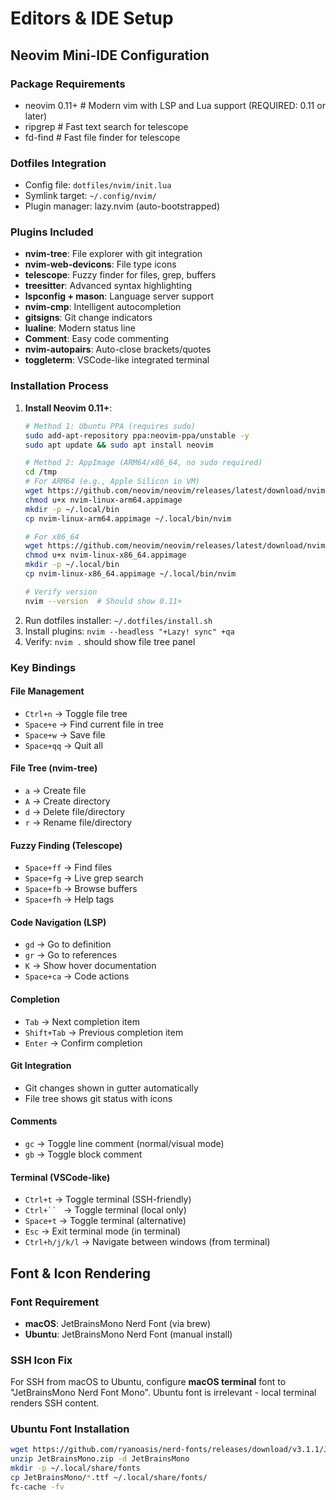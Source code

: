 # Editors & IDE Setup

## Neovim Mini-IDE Configuration

### Package Requirements
- neovim 0.11+ # Modern vim with LSP and Lua support (REQUIRED: 0.11 or later)
- ripgrep # Fast text search for telescope
- fd-find # Fast file finder for telescope

### Dotfiles Integration
- Config file: `dotfiles/nvim/init.lua`
- Symlink target: `~/.config/nvim/`
- Plugin manager: lazy.nvim (auto-bootstrapped)

### Plugins Included
- **nvim-tree**: File explorer with git integration
- **nvim-web-devicons**: File type icons
- **telescope**: Fuzzy finder for files, grep, buffers
- **treesitter**: Advanced syntax highlighting
- **lspconfig + mason**: Language server support
- **nvim-cmp**: Intelligent autocompletion
- **gitsigns**: Git change indicators
- **lualine**: Modern status line
- **Comment**: Easy code commenting
- **nvim-autopairs**: Auto-close brackets/quotes
- **toggleterm**: VSCode-like integrated terminal

### Installation Process
1. **Install Neovim 0.11+**:
   ```bash
   # Method 1: Ubuntu PPA (requires sudo)
   sudo add-apt-repository ppa:neovim-ppa/unstable -y
   sudo apt update && sudo apt install neovim

   # Method 2: AppImage (ARM64/x86_64, no sudo required)
   cd /tmp
   # For ARM64 (e.g., Apple Silicon in VM)
   wget https://github.com/neovim/neovim/releases/latest/download/nvim-linux-arm64.appimage
   chmod u+x nvim-linux-arm64.appimage
   mkdir -p ~/.local/bin
   cp nvim-linux-arm64.appimage ~/.local/bin/nvim

   # For x86_64
   wget https://github.com/neovim/neovim/releases/latest/download/nvim-linux-x86_64.appimage
   chmod u+x nvim-linux-x86_64.appimage
   mkdir -p ~/.local/bin
   cp nvim-linux-x86_64.appimage ~/.local/bin/nvim

   # Verify version
   nvim --version  # Should show 0.11+
   ```
2. Run dotfiles installer: `~/.dotfiles/install.sh`
3. Install plugins: `nvim --headless "+Lazy! sync" +qa`
4. Verify: `nvim .` should show file tree panel

### Key Bindings

#### File Management
- `Ctrl+n` → Toggle file tree
- `Space+e` → Find current file in tree
- `Space+w` → Save file
- `Space+qq` → Quit all

#### File Tree (nvim-tree)
- `a` → Create file
- `A` → Create directory
- `d` → Delete file/directory
- `r` → Rename file/directory

#### Fuzzy Finding (Telescope)
- `Space+ff` → Find files
- `Space+fg` → Live grep search
- `Space+fb` → Browse buffers
- `Space+fh` → Help tags

#### Code Navigation (LSP)
- `gd` → Go to definition
- `gr` → Go to references
- `K` → Show hover documentation
- `Space+ca` → Code actions

#### Completion
- `Tab` → Next completion item
- `Shift+Tab` → Previous completion item
- `Enter` → Confirm completion

#### Git Integration
- Git changes shown in gutter automatically
- File tree shows git status with icons

#### Comments
- `gc` → Toggle line comment (normal/visual mode)
- `gb` → Toggle block comment

#### Terminal (VSCode-like)
- `Ctrl+t` → Toggle terminal (SSH-friendly)
- `Ctrl+`` ` → Toggle terminal (local only)
- `Space+t` → Toggle terminal (alternative)
- `Esc` → Exit terminal mode (in terminal)
- `Ctrl+h/j/k/l` → Navigate between windows (from terminal)

## Font & Icon Rendering

### Font Requirement
- **macOS**: JetBrainsMono Nerd Font (via brew)
- **Ubuntu**: JetBrainsMono Nerd Font (manual install)

### SSH Icon Fix
For SSH from macOS to Ubuntu, configure **macOS terminal** font to "JetBrainsMono Nerd Font Mono".
Ubuntu font is irrelevant - local terminal renders SSH content.

### Ubuntu Font Installation
```bash
wget https://github.com/ryanoasis/nerd-fonts/releases/download/v3.1.1/JetBrainsMono.zip
unzip JetBrainsMono.zip -d JetBrainsMono
mkdir -p ~/.local/share/fonts
cp JetBrainsMono/*.ttf ~/.local/share/fonts/
fc-cache -fv
```